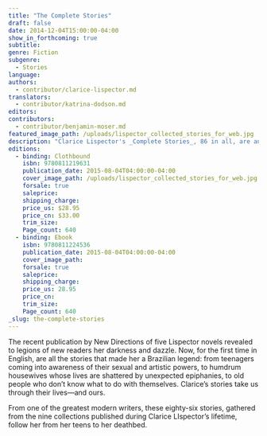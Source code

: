 ```yaml
---
title: "The Complete Stories"
draft: false
date: 2014-12-04T15:00:00-04:00
show_in_forthcoming: true
subtitle:
genre: Fiction
subgenre:
  - Stories
language:
authors:
  - contributor/clarice-lispector.md
translators:
  - contributor/katrina-dodson.md
editors:
contributors:
  - contributor/benjamin-moser.md
featured_image_path: /uploads/lispector_collected_stories_for_web.jpg
description: "Clarice Lispector's _Complete Stories_, 86 in all, are an epiphany, among the important books of this–or any–year. "
editions:
  - binding: Clothbound
    isbn: 9780811219631
    publication_date: 2015-08-04T04:00:00-04:00
    cover_image_path: /uploads/lispector_collected_stories_for_web.jpg
    forsale: true
    saleprice:
    shipping_charge:
    price_us: $28.95
    price_cn: $33.00
    trim_size:
    Page_count: 640
  - binding: Ebook
    isbn: 9780811224536
    publication_date: 2015-08-04T04:00:00-04:00
    cover_image_path:
    forsale: true
    saleprice:
    shipping_charge:
    price_us: 28.95
    price_cn:
    trim_size:
    Page_count: 640
_slug: the-complete-stories
---
```


The recent publication by New Directions of five Lispector novels revealed to legions of new readers her darkness and dazzle. Now, for the first time in English, are all the stories that made her a Brazilian legend: from teenagers coming into awareness of their sexual and artistic powers, to humdrum housewives whose lives are shattered by unexpected epiphanies, to old people who don’t know what to do with themselves. Clarice’s stories take us through their lives—and ours.

From one of the greatest modern writers, these eighty-six stories, gathered from the nine collections published during Clarice LIspector’s lifetime, follow her from her teens to her deathbed.

